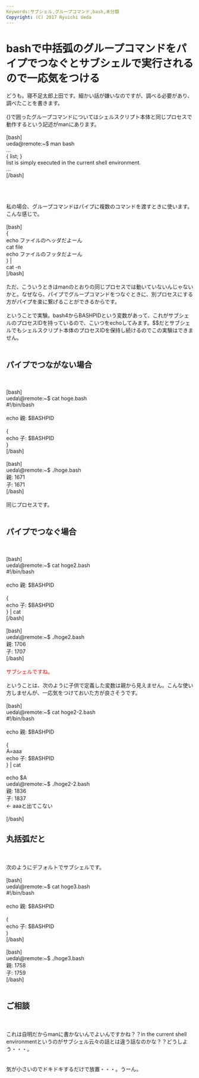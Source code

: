 ```yaml
---
Keywords:サブシェル,グループコマンド,bash,未分類
Copyright: (C) 2017 Ryuichi Ueda
---
```


# bashで中括弧のグループコマンドをパイプでつなぐとサブシェルで実行されるので一応気をつける
どうも。寝不足太郎上田です。細かい話が嫌いなのですが、調べる必要があり、調べたことを書きます。<br />
<br />
{}で囲ったグループコマンドについてはシェルスクリプト本体と同じプロセスで動作するという記述がmanにあります。<br />
<br />
[bash]<br />
ueda\@remote:~$ man bash<br />
...<br />
 { list; }<br />
 list is simply executed in the current shell environment. <br />
...<br />
[/bash]<br />
<br />
<!--more--><br />
<br />
私の場合、グループコマンドはパイプに複数のコマンドを渡すときに使います。こんな感じで。<br />
<br />
[bash]<br />
{<br />
 echo ファイルのヘッダだよーん<br />
 cat file<br />
 echo ファイルのフッタだよーん<br />
} |<br />
cat -n <br />
[/bash]<br />
<br />
ただ、こういうときはmanのとおりの同じプロセスでは動いていないんじゃないかと。なぜなら、パイプでグループコマンドをつなぐときに、別プロセスにする方がパイプを楽に繋げることができるからです。<br />
<br />
ということで実験。bash4からBASHPIDという変数があって、これがサブシェルのプロセスIDを持っているので、こいつをechoしてみます。$$だとサブシェルでもシェルスクリプト本体のプロセスIDを保持し続けるのでこの実験はできません。<br />
<br />
<h2>パイプでつながない場合</h2><br />
<br />
[bash]<br />
ueda\@remote:~$ cat hoge.bash <br />
#!/bin/bash<br />
<br />
echo 親: $BASHPID<br />
<br />
{<br />
	echo 子: $BASHPID<br />
}<br />
[/bash]<br />
<br />
[bash]<br />
ueda\@remote:~$ ./hoge.bash <br />
親: 1671<br />
子: 1671<br />
[/bash]<br />
<br />
同じプロセスです。<br />
<br />
<h2>パイプでつなぐ場合</h2><br />
<br />
[bash]<br />
ueda\@remote:~$ cat hoge2.bash <br />
#!/bin/bash<br />
<br />
echo 親: $BASHPID<br />
<br />
{<br />
	echo 子: $BASHPID<br />
} | cat<br />
[/bash]<br />
<br />
[bash]<br />
ueda\@remote:~$ ./hoge2.bash <br />
親: 1706<br />
子: 1707<br />
[/bash]<br />
<br />
<span style="color:red">サブシェルですね。</span><br />
<br />
ということは、次のように子供で定義した変数は親から見えません。こんな使い方しませんが、一応気をつけておいた方が良さそうです。<br />
<br />
[bash]<br />
ueda\@remote:~$ cat hoge2-2.bash <br />
#!/bin/bash<br />
<br />
echo 親: $BASHPID<br />
<br />
{<br />
	A=aaa<br />
	echo 子: $BASHPID<br />
} | cat<br />
<br />
echo $A<br />
ueda\@remote:~$ ./hoge2-2.bash <br />
親: 1836<br />
子: 1837<br />
 &lt;- aaaと出てこない<br />
<br />
[/bash]<br />
<h2>丸括弧だと</h2><br />
<br />
次のようにデフォルトでサブシェルです。<br />
<br />
[bash]<br />
ueda\@remote:~$ cat hoge3.bash <br />
#!/bin/bash<br />
<br />
echo 親: $BASHPID<br />
<br />
(<br />
	echo 子: $BASHPID<br />
) <br />
[/bash]<br />
<br />
[bash]<br />
ueda\@remote:~$ ./hoge3.bash <br />
親: 1758<br />
子: 1759<br />
[/bash]<br />
<br />
<h2>ご相談</h2><br />
<br />
これは自明だからmanに書かないんでよいんですかね？？in the current shell environmentというのがサブシェル云々の話とは違う話なのかな？？どうしよう・・・。<br />
<br />
<br />
気が小さいのでドキドキするだけで放置・・・。うーん。
